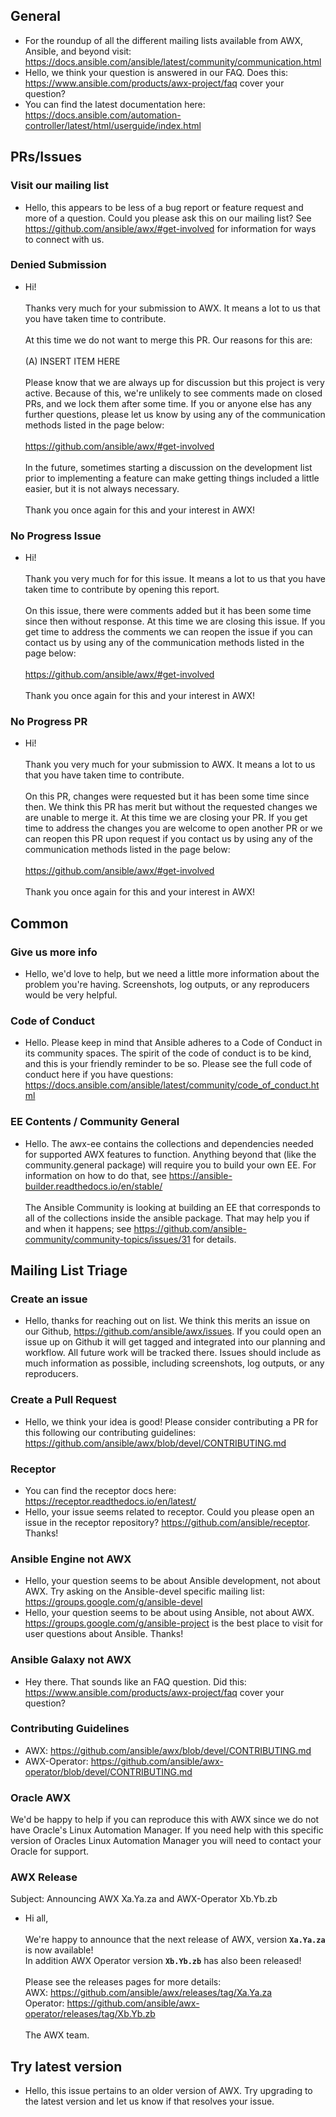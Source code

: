 ## General
- For the roundup of all the different mailing lists available from AWX, Ansible, and beyond visit: https://docs.ansible.com/ansible/latest/community/communication.html
- Hello, we think your question is answered in our FAQ. Does this: https://www.ansible.com/products/awx-project/faq cover your question?
- You can find the latest documentation here: https://docs.ansible.com/automation-controller/latest/html/userguide/index.html



## PRs/Issues

### Visit our mailing list
- Hello, this appears to be less of a bug report or feature request and more of a question. Could you please ask this on our mailing list? See https://github.com/ansible/awx/#get-involved for information for ways to connect with us.

### Denied Submission

- Hi! \
\
Thanks very much for your submission to AWX. It means a lot to us that you have taken time to contribute. \
\
At this time we do not want to merge this PR. Our reasons for this are: \
\
(A) INSERT ITEM HERE \
\
Please know that we are always up for discussion but this project is very active. Because of this, we're unlikely to see comments made on closed PRs, and we lock them after some time. If you or anyone else has any further questions, please let us know by using any of the communication methods listed in the page below: \
\
https://github.com/ansible/awx/#get-involved \
\
In the future, sometimes starting a discussion on the development list prior to implementing a feature can make getting things included a little easier, but it is not always necessary. \
\
Thank you once again for this and your interest in AWX!


### No Progress Issue
- Hi! \
\
Thank you very much for for this issue. It means a lot to us that you have taken time to contribute by opening this report. \
\
On this issue, there were comments added but it has been some time since then without response. At this time we are closing this issue. If you get time to address the comments we can reopen the issue if you can contact us by using any of the communication methods listed in the page below: \
\
https://github.com/ansible/awx/#get-involved \
\
Thank you once again for this and your interest in AWX!


### No Progress PR
- Hi! \
\
Thank you very much for your submission to AWX. It means a lot to us that you have taken time to contribute. \
\
On this PR, changes were requested but it has been some time since then. We think this PR has merit but without the requested changes we are unable to merge it. At this time we are closing your PR. If you get time to address the changes you are welcome to open another PR or we can reopen this PR upon request if you contact us by using any of the communication methods listed in the page below: \
\
https://github.com/ansible/awx/#get-involved \
\
Thank you once again for this and your interest in AWX!




## Common

### Give us more info
- Hello, we'd love to help, but we need a little more information about the problem you're having. Screenshots, log outputs, or any reproducers would be very helpful.

### Code of Conduct
- Hello. Please keep in mind that Ansible adheres to a Code of Conduct in its community spaces. The spirit of the code of conduct is to be kind, and this is your friendly reminder to be so. Please see the full code of conduct here if you have questions: https://docs.ansible.com/ansible/latest/community/code_of_conduct.html

### EE Contents / Community General
- Hello. The awx-ee contains the collections and dependencies needed for supported AWX features to function. Anything beyond that (like the community.general package) will require you to build your own EE. For information on how to do that, see https://ansible-builder.readthedocs.io/en/stable/ \
\
The Ansible Community is looking at building an EE that corresponds to all of the collections inside the ansible package. That may help you if and when it happens; see https://github.com/ansible-community/community-topics/issues/31 for details.



## Mailing List Triage

### Create an issue
- Hello, thanks for reaching out on list. We think this merits an issue on our Github, https://github.com/ansible/awx/issues. If you could open an issue up on Github it will get tagged and integrated into our planning and workflow. All future work will be tracked there. Issues should include as much information as possible, including screenshots, log outputs, or any reproducers.

### Create a Pull Request
- Hello, we think your idea is good! Please consider contributing a PR for this following our contributing guidelines: https://github.com/ansible/awx/blob/devel/CONTRIBUTING.md

### Receptor
- You can find the receptor docs here: https://receptor.readthedocs.io/en/latest/
- Hello, your issue seems related to receptor. Could you please open an issue in the receptor repository? https://github.com/ansible/receptor. Thanks!

### Ansible Engine not AWX
- Hello, your question seems to be about Ansible development, not about AWX. Try asking on the Ansible-devel specific mailing list: https://groups.google.com/g/ansible-devel
- Hello, your question seems to be about using Ansible, not about AWX. https://groups.google.com/g/ansible-project is the best place to visit for user questions about Ansible. Thanks!

### Ansible Galaxy not AWX
- Hey there. That sounds like an FAQ question. Did this: https://www.ansible.com/products/awx-project/faq cover your question?

### Contributing Guidelines
- AWX: https://github.com/ansible/awx/blob/devel/CONTRIBUTING.md
- AWX-Operator: https://github.com/ansible/awx-operator/blob/devel/CONTRIBUTING.md

### Oracle AWX
We'd be happy to help if you can reproduce this with AWX since we do not have Oracle's Linux Automation Manager. If you need help with this specific version of Oracles Linux Automation Manager you will need to contact your Oracle for support. 

### AWX Release
Subject: Announcing AWX Xa.Ya.za and AWX-Operator Xb.Yb.zb

- Hi all, \
\
We're happy to announce that the next release of AWX, version <b>`Xa.Ya.za`</b> is now available! \
In addition AWX Operator version <b>`Xb.Yb.zb`</b> has also been released! \
\
Please see the releases pages for more details: \
	AWX: https://github.com/ansible/awx/releases/tag/Xa.Ya.za \
	Operator: https://github.com/ansible/awx-operator/releases/tag/Xb.Yb.zb \
\
The AWX team.

## Try latest version
- Hello, this issue pertains to an older version of AWX. Try upgrading to the latest version and let us know if that resolves your issue.
